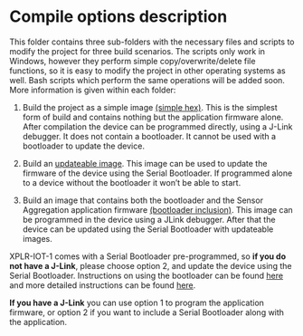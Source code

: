 # Compile options description
This folder contains three sub-folders with the necessary files and scripts to modify the project for three build scenarios. The scripts only work in Windows, however they perform simple copy/overwrite/delete file functions, so it is easy to modify the project in other operating systems as well. Bash scripts which perform the same operations will be added soon. More information is given within each folder:
1.	Build the project as a simple image [(simple hex)](./simple_hex). This is the simplest form of build and contains nothing but the application firmware alone. After compilation the device can be programmed directly, using a J-Link debugger. It does not contain a bootloader. It cannot be used with a bootloader to update the device.

1.	Build an [updateable image](./updateable_image). This image can be used to update the firmware of the device using the Serial Bootloader. If programmed alone to a device without the bootloader it won’t be able to start.

1.	Build an image that contains both the bootloader and the Sensor Aggregation application firmware [(bootloader inclusion)](./bootloader_inclusion). This image can be programmed in the device using a JLink debugger. After that the device can be updated using the Serial Bootloader with updateable images.

XPLR-IOT-1 comes with a Serial Bootloader pre-programmed, so **if you do not have a J-Link**, please choose option 2, and update the device using the Serial Bootloader. Instructions on using the bootloader can be found [here](../Readme.md) and more detailed instructions can be found [here](./bootloader_inclusion).

**If you have a J-Link** you can use option 1 to program the application firmware, or option 2 if you want to include a Serial Bootloader along with the application.

